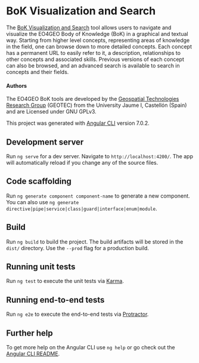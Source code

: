 # BoK Visualization and Search

The [BoK Visualization and Search](https://bok.eo4geo.eu) tool allows users to navigate and visualize the EO4GEO Body of Knowledge (BoK) in a graphical and textual way. Starting from higher level concepts, representing areas of knowledge in the field, one can browse down to more detailed concepts. Each concept has a permanent URL to easily refer to it, a description, relationships to other concepts and associated skills. Previous versions of each concept can also be browsed, and an advanced search is available to search in concepts and their fields. 

#### Authors
The EO4GEO BoK tools are developed by the [Geospatial Technologies Research Group](http://geotec.uji.es/) (GEOTEC) from the University Jaume I, Castellón (Spain) and are Licensed under GNU GPLv3.



This project was generated with [Angular CLI](https://github.com/angular/angular-cli) version 7.0.2.

## Development server

Run `ng serve` for a dev server. Navigate to `http://localhost:4200/`. The app will automatically reload if you change any of the source files.

## Code scaffolding

Run `ng generate component component-name` to generate a new component. You can also use `ng generate directive|pipe|service|class|guard|interface|enum|module`.

## Build

Run `ng build` to build the project. The build artifacts will be stored in the `dist/` directory. Use the `--prod` flag for a production build.

## Running unit tests

Run `ng test` to execute the unit tests via [Karma](https://karma-runner.github.io).

## Running end-to-end tests

Run `ng e2e` to execute the end-to-end tests via [Protractor](http://www.protractortest.org/).

## Further help

To get more help on the Angular CLI use `ng help` or go check out the [Angular CLI README](https://github.com/angular/angular-cli/blob/master/README.md).

